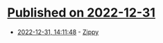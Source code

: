 # [Published on 2022-12-31](index.md)

* [2022-12-31, 14:11:48](https://lobste.rs/s/uci4bz/zippy) - [Zippy](https://codetapper.com/atari-st/st-interviews/zippy/)
